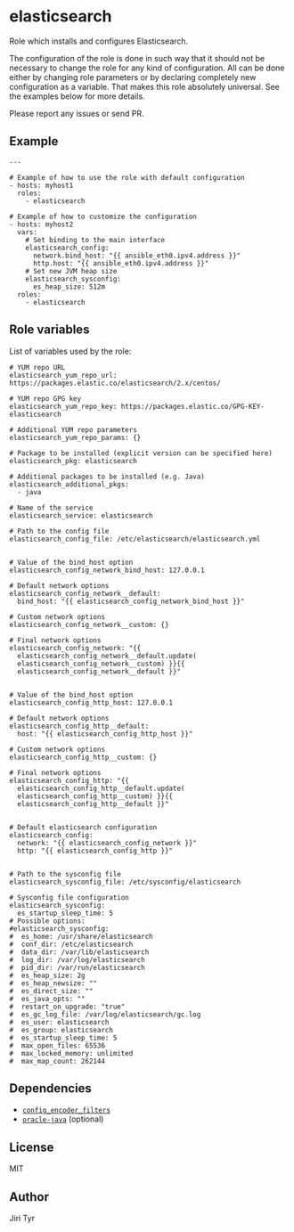 elasticsearch
=============

Role which installs and configures Elasticsearch.

The configuration of the role is done in such way that it should not be
necessary to change the role for any kind of configuration. All can be
done either by changing role parameters or by declaring completely new
configuration as a variable. That makes this role absolutely
universal. See the examples below for more details.

Please report any issues or send PR.


Example
-------

```
---

# Example of how to use the role with default configuration
- hosts: myhost1
  roles:
    - elasticsearch

# Example of how to customize the configuration
- hosts: myhost2
  vars:
    # Set binding to the main interface
    elasticsearch_config:
      network.bind_host: "{{ ansible_eth0.ipv4.address }}"
      http.host: "{{ ansible_eth0.ipv4.address }}"
    # Set new JVM heap size
    elasticsearch_sysconfig:
      es_heap_size: 512m
  roles:
    - elasticsearch
```


Role variables
--------------

List of variables used by the role:

```
# YUM repo URL
elasticsearch_yum_repo_url: https://packages.elastic.co/elasticsearch/2.x/centos/

# YUM repo GPG key
elasticsearch_yum_repo_key: https://packages.elastic.co/GPG-KEY-elasticsearch

# Additional YUM repo parameters
elasticsearch_yum_repo_params: {}

# Package to be installed (explicit version can be specified here)
elasticsearch_pkg: elasticsearch

# Additional packages to be installed (e.g. Java)
elasticsearch_additional_pkgs:
  - java

# Name of the service
elasticsearch_service: elasticsearch

# Path to the config file
elasticsearch_config_file: /etc/elasticsearch/elasticsearch.yml


# Value of the bind_host option
elasticsearch_config_network_bind_host: 127.0.0.1

# Default network options
elasticsearch_config_network__default:
  bind_host: "{{ elasticsearch_config_network_bind_host }}"

# Custom network options
elasticsearch_config_network__custom: {}

# Final network options
elasticsearch_config_network: "{{
  elasticsearch_config_network__default.update(
  elasticsearch_config_network__custom) }}{{
  elasticsearch_config_network__default }}"


# Value of the bind_host option
elasticsearch_config_http_host: 127.0.0.1

# Default network options
elasticsearch_config_http__default:
  host: "{{ elasticsearch_config_http_host }}"

# Custom network options
elasticsearch_config_http__custom: {}

# Final network options
elasticsearch_config_http: "{{
  elasticsearch_config_http__default.update(
  elasticsearch_config_http__custom) }}{{
  elasticsearch_config_http__default }}"


# Default elasticsearch configuration
elasticsearch_config:
  network: "{{ elasticsearch_config_network }}"
  http: "{{ elasticsearch_config_http }}"


# Path to the sysconfig file
elasticsearch_sysconfig_file: /etc/sysconfig/elasticsearch

# Sysconfig file configuration
elasticsearch_sysconfig:
  es_startup_sleep_time: 5
# Possible options:
#elasticsearch_sysconfig:
#  es_home: /usr/share/elasticsearch
#  conf_dir: /etc/elasticsearch
#  data_dir: /var/lib/elasticsearch
#  log_dir: /var/log/elasticsearch
#  pid_dir: /var/run/elasticsearch
#  es_heap_size: 2g
#  es_heap_newsize: ""
#  es_direct_size: ""
#  es_java_opts: ""
#  restart_on_upgrade: "true"
#  es_gc_log_file: /var/log/elasticsearch/gc.log
#  es_user: elasticsearch
#  es_group: elasticsearch
#  es_startup_sleep_time: 5
#  max_open_files: 65536
#  max_locked_memory: unlimited
#  max_map_count: 262144
```


Dependencies
------------

- [`config_encoder_filters`](https://github.com/jtyr/ansible-config_encoder_filters)
- [`oracle-java`](https://github.com/jtyr/ansible-oracle_java) (optional)


License
-------

MIT


Author
------

Jiri Tyr
